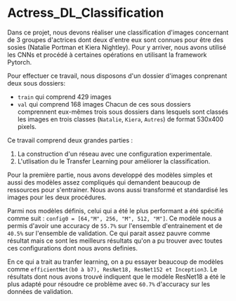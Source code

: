 # Actress_DL_Classification
Dans ce projet, nous devons réaliser une classification d'images concernant de 3 groupes d'actrices dont deux d'entre eux sont connues pour être des sosies (Natalie Portman et Kiera Nightley). Pour y arriver, nous avons utilisé les CNNs et procédé à certaines opérations en utilisant la framework Pytorch. 

Pour effectuer ce travail, nous disposons d'un dossier d'images conprenant deux sous dossiers:
- `train` qui comprend 429 images 
- `val` qui comprend 168 images
Chacun de ces sous dossiers comprennent eux-mêmes trois sous dossiers dans lesquels sont classés les images en trois classes (`Natalie`, `Kiera`, `Autres`) de format 530x400 pixels.

Ce travail comprend deux grandes parties :
1. La construction d'un réseau avec une configuration experimentale.
2. L'utlisation du le Transfer Learning pour améliorer la classification.

Pour la première partie, nous avons developpé des modèles simples et aussi des modèles assez compliqués qui demandent beaucoup de ressources pour s'entrainer. Nous avons aussi transformé et standardisé les images pour les deux procédures.

Parmi nos modèles définis, celui qui a été le plus performant a été spécifié comme suit :  `config0 = [64,"M", 256, "M", 512, "M"]`. Ce modèle nous a permis d'avoir une accuracy de `55.7%` sur l'ensemble d'entrainement et de `40.5%` sur l'ensemble de validation. Ce qui parait assez pauvre comme résultat mais ce sont les meilleurs résultats qu'on a pu trouver avec toutes ces configurations dont nous avons definies.

En ce qui a trait au tranfer learning, on a pu essayer beaucoup de modèles comme `efficientNet(b0 à b7), ResNet18, ResNet152 et Inception3`. Le résultats dont nous avons trouvé indiquent que le modèle ResNet18 a été le plus adapté pour résoudre ce problème avec `60.7%` d'accuracy sur les données de validation.